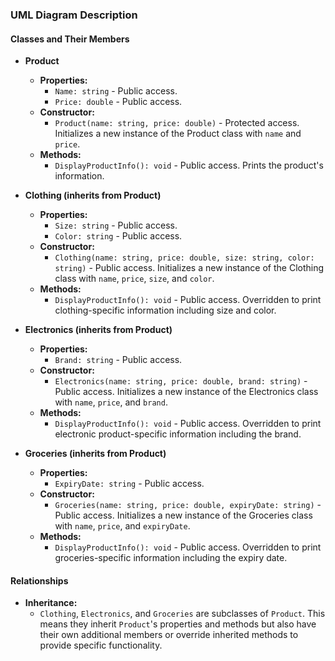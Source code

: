﻿### UML Diagram Description

#### Classes and Their Members

- **Product**
  - **Properties:**
    - `Name: string` - Public access.
    - `Price: double` - Public access.
  - **Constructor:**
    - `Product(name: string, price: double)` - Protected access. Initializes a new instance of the Product class with `name` and `price`.
  - **Methods:**
    - `DisplayProductInfo(): void` - Public access. Prints the product's information.

- **Clothing (inherits from Product)**
  - **Properties:**
    - `Size: string` - Public access.
    - `Color: string` - Public access.
  - **Constructor:**
    - `Clothing(name: string, price: double, size: string, color: string)` - Public access. Initializes a new instance of the Clothing class with `name`, `price`, `size`, and `color`.
  - **Methods:**
    - `DisplayProductInfo(): void` - Public access. Overridden to print clothing-specific information including size and color.

- **Electronics (inherits from Product)**
  - **Properties:**
    - `Brand: string` - Public access.
  - **Constructor:**
    - `Electronics(name: string, price: double, brand: string)` - Public access. Initializes a new instance of the Electronics class with `name`, `price`, and `brand`.
  - **Methods:**
    - `DisplayProductInfo(): void` - Public access. Overridden to print electronic product-specific information including the brand.

- **Groceries (inherits from Product)**
  - **Properties:**
    - `ExpiryDate: string` - Public access.
  - **Constructor:**
    - `Groceries(name: string, price: double, expiryDate: string)` - Public access. Initializes a new instance of the Groceries class with `name`, `price`, and `expiryDate`.
  - **Methods:**
    - `DisplayProductInfo(): void` - Public access. Overridden to print groceries-specific information including the expiry date.

#### Relationships

- **Inheritance:**
  - `Clothing`, `Electronics`, and `Groceries` are subclasses of `Product`. This means they inherit `Product`'s properties and methods but also have their own additional members or override inherited methods to provide specific functionality.
